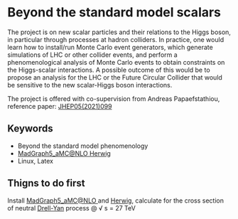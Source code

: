 # Beyond the standard model scalars 

The project is on new scalar particles and their relations to the Higgs boson, in particular through processes at hadron colliders. In practice, one would learn how to install/run Monte Carlo event generators, which generate simulations of LHC or other collider events, and perform a phenomenological analysis of Monte Carlo events to obtain constraints on the Higgs-scalar interactions. A possible outcome of this would be to propose an analysis for the LHC or the Future Circular Collider that would be sensitive to the new scalar-Higgs boson interactions.

The project is offered with co-supervision from Andreas Papaefstathiou, reference paper: <a href="https://arxiv.org/abs/2010.00597">JHEP05(2021)099</a>

## Keywords

 * Beyond the standard model phenomenology
 * <a href="https://launchpad.net/mg5amcnlo">MadGraph5_aMC@NLO </a> <a href="https://herwig.hepforge.org">Herwig</a>
 * Linux, Latex

## Thigns to do first 
Install <a href="https://launchpad.net/mg5amcnlo">MadGraph5_aMC@NLO </a> and <a href="https://herwig.hepforge.org">Herwig</a>, 
calculate for the cross section of neutral <a href="https://en.wikipedia.org/wiki/Drell–Yan_process">Drell-Yan</a> process @ <span>&#8730; s</span> = 27 TeV
 




